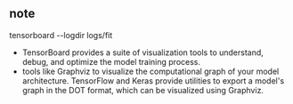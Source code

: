 ## note
tensorboard --logdir logs/fit


- TensorBoard provides a suite of visualization tools to understand, debug, and optimize the model training process.
- tools like Graphviz to visualize the computational graph of your model architecture. TensorFlow and Keras provide utilities to export a model's graph in the DOT format, which can be visualized using Graphviz.